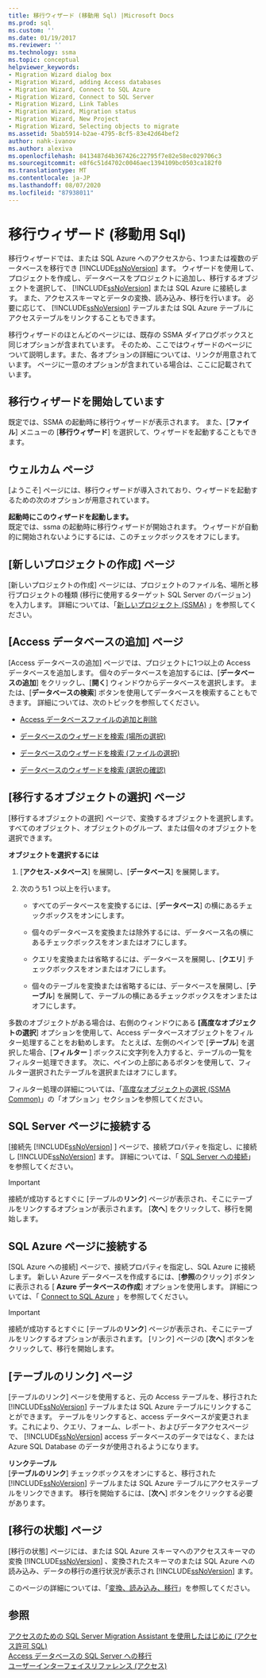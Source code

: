 ```yaml
---
title: 移行ウィザード (移動用 Sql) |Microsoft Docs
ms.prod: sql
ms.custom: ''
ms.date: 01/19/2017
ms.reviewer: ''
ms.technology: ssma
ms.topic: conceptual
helpviewer_keywords:
- Migration Wizard dialog box
- Migration Wizard, adding Access databases
- Migration Wizard, Connect to SQL Azure
- Migration Wizard, Connect to SQL Server
- Migration Wizard, Link Tables
- Migration Wizard, Migration status
- Migration Wizard, New Project
- Migration Wizard, Selecting objects to migrate
ms.assetid: 5bab5914-b2ae-4795-8cf5-83e42d64bef2
author: nahk-ivanov
ms.author: alexiva
ms.openlocfilehash: 8413487d4b367426c22795f7e82e58ec029706c3
ms.sourcegitcommit: e8f6c51d4702c0046aec1394109bc0503ca182f0
ms.translationtype: MT
ms.contentlocale: ja-JP
ms.lasthandoff: 08/07/2020
ms.locfileid: "87938011"
---
```

# <a name="migration-wizard-accesstosql"></a>移行ウィザード (移動用 Sql)
移行ウィザードでは、または SQL Azure へのアクセスから、1つまたは複数のデータベースを移行でき [!INCLUDE[ssNoVersion](../../includes/ssnoversion-md.md)] ます。 ウィザードを使用して、プロジェクトを作成し、データベースをプロジェクトに追加し、移行するオブジェクトを選択して、 [!INCLUDE[ssNoVersion](../../includes/ssnoversion-md.md)] または SQL Azure に接続します。 また、アクセススキーマとデータの変換、読み込み、移行を行います。 必要に応じて、 [!INCLUDE[ssNoVersion](../../includes/ssnoversion-md.md)] テーブルまたは SQL Azure テーブルにアクセステーブルをリンクすることもできます。  
  
移行ウィザードのほとんどのページには、既存の SSMA ダイアログボックスと同じオプションが含まれています。 そのため、ここではウィザードのページについて説明します。また、各オプションの詳細については、リンクが用意されています。 ページに一意のオプションが含まれている場合は、ここに記載されています。  
  
## <a name="starting-the-migration-wizard"></a>移行ウィザードを開始しています  
既定では、SSMA の起動時に移行ウィザードが表示されます。 また、[**ファイル**] メニューの [**移行ウィザード**] を選択して、ウィザードを起動することもできます。  
  
## <a name="welcome-page"></a>ウェルカム ページ  
[ようこそ] ページには、移行ウィザードが導入されており、ウィザードを起動するための次のオプションが用意されています。  
  
**起動時にこのウィザードを起動します。**  
既定では、ssma の起動時に移行ウィザードが開始されます。 ウィザードが自動的に開始されないようにするには、このチェックボックスをオフにします。  
  
## <a name="create-new-project-page"></a>[新しいプロジェクトの作成] ページ  
[新しいプロジェクトの作成] ページには、プロジェクトのファイル名、場所と移行プロジェクトの種類 (移行に使用するターゲット SQL Server のバージョン) を入力します。 詳細については、「[新しいプロジェクト (SSMA)](https://msdn.microsoft.com/ca294f6d-eeb5-42ca-9306-156281a3f0f3) 」を参照してください。  
  
## <a name="add-access-databases-page"></a>[Access データベースの追加] ページ  
[Access データベースの追加] ページでは、プロジェクトに1つ以上の Access データベースを追加します。 個々のデータベースを追加するには、[**データベースの追加**] をクリックし、[**開く**] ウィンドウからデータベースを選択します。 または、[**データベースの検索**] ボタンを使用してデータベースを検索することもできます。 詳細については、次のトピックを参照してください。  
  
-   [Access データベースファイルの追加と削除](adding-and-removing-access-database-files-accesstosql.md)  
  
-   [データベースのウィザードを検索 (場所の選択)](https://msdn.microsoft.com/00b2d32a-998b-47a7-b25c-589b5bd6777a)  
  
-   [データベースのウィザードを検索 (ファイルの選択)](https://msdn.microsoft.com/2f574a34-4bab-40a4-89a8-ad4907ffc3fd)  
  
-   [データベースのウィザードを検索 (選択の確認)](https://msdn.microsoft.com/62e20e03-50cc-4ac8-8072-524d194d2ec3)  
  
## <a name="select-objects-to-migrate-page"></a>[移行するオブジェクトの選択] ページ  
[移行するオブジェクトの選択] ページで、変換するオブジェクトを選択します。 すべてのオブジェクト、オブジェクトのグループ、または個々のオブジェクトを選択できます。  
  
**オブジェクトを選択するには**  
  
1.  [**アクセス-メタベース**] を展開し、[**データベース**] を展開します。  
  
2.  次のうち1 つ以上を行います。  
  
    -   すべてのデータベースを変換するには、[**データベース**] の横にあるチェックボックスをオンにします。  
  
    -   個々のデータベースを変換または除外するには、データベース名の横にあるチェックボックスをオンまたはオフにします。  
  
    -   クエリを変換または省略するには、データベースを展開し、[**クエリ**] チェックボックスをオンまたはオフにします。  
  
    -   個々のテーブルを変換または省略するには、データベースを展開し、[**テーブル**] を展開して、テーブルの横にあるチェックボックスをオンまたはオフにします。  
  
多数のオブジェクトがある場合は、右側のウィンドウにある **[高度なオブジェクトの選択**] オプションを使用して、Access データベースオブジェクトをフィルター処理することをお勧めします。 たとえば、左側のペインで [**テーブル**] を選択した場合、[**フィルター** ] ボックスに文字列を入力すると、テーブルの一覧をフィルター処理できます。 次に、ペインの上部にあるボタンを使用して、フィルター選択されたテーブルを選択またはオフにします。  
  
フィルター処理の詳細については、「[高度なオブジェクトの選択 (SSMA Common)](https://msdn.microsoft.com/f53b0c79-5473-410a-a0dc-d8f544f7a63c)」の「オプション」セクションを参照してください。  
  
## <a name="connect-to-sql-server-page"></a>SQL Server ページに接続する  
[接続先 [!INCLUDE[ssNoVersion](../../includes/ssnoversion-md.md)] ] ページで、接続プロパティを指定し、に接続し [!INCLUDE[ssNoVersion](../../includes/ssnoversion-md.md)] ます。 詳細については、「 [SQL Server への接続](connect-to-sql-server-accesstosql.md)」を参照してください。
  
> [!IMPORTANT]  
> 接続が成功するとすぐに [テーブルの**リンク**] ページが表示され、そこにテーブルをリンクするオプションが表示されます。 [**次へ**] をクリックして、移行を開始します。  
  
## <a name="connect-to-sql-azure-page"></a>SQL Azure ページに接続する  
[SQL Azure への接続] ページで、接続プロパティを指定し、SQL Azure に接続します。 新しい Azure データベースを作成するには、[**参照**のクリック] ボタンに表示される [ **Azure データベースの作成**] オプションを使用します。 詳細については、「 [Connect to SQL Azure](connect-to-azure-sql-db-accesstosql.md) 」を参照してください。  
  
> [!IMPORTANT]  
> 接続が成功するとすぐに [テーブルの**リンク**] ページが表示され、そこにテーブルをリンクするオプションが表示されます。 [リンク] ページの [**次へ**] ボタンをクリックして、移行を開始します。  
  
## <a name="link-tables-page"></a>[テーブルのリンク] ページ  
[テーブルのリンク] ページを使用すると、元の Access テーブルを、移行された [!INCLUDE[ssNoVersion](../../includes/ssnoversion-md.md)] テーブルまたは SQL Azure テーブルにリンクすることができます。 テーブルをリンクすると、access データベースが変更されます。これにより、クエリ、フォーム、レポート、およびデータアクセスページで、 [!INCLUDE[ssNoVersion](../../includes/ssnoversion-md.md)] access データベースのデータではなく、または Azure SQL Database のデータが使用されるようになります。  
  
**リンクテーブル**  
[**テーブルのリンク**] チェックボックスをオンにすると、移行された [!INCLUDE[ssNoVersion](../../includes/ssnoversion-md.md)] テーブルまたは SQL Azure テーブルにアクセステーブルをリンクできます。 移行を開始するには、[**次へ**] ボタンをクリックする必要があります。  
  
## <a name="migration-status-page"></a>[移行の状態] ページ  
[移行の状態] ページには、または SQL Azure スキーマへのアクセススキーマの変換 [!INCLUDE[ssNoVersion](../../includes/ssnoversion-md.md)] 、変換されたスキーマのまたは SQL Azure への読み込み、データの移行の進行状況が表示され [!INCLUDE[ssNoVersion](../../includes/ssnoversion-md.md)] ます。  
  
このページの詳細については、「[変換、読み込み、移行](https://msdn.microsoft.com/4ec83e96-88a5-4b7b-8d5a-f3429d9a936b)」を参照してください。  
  
## <a name="see-also"></a>参照  
[アクセスのための SQL Server Migration Assistant を使用したはじめに &#40;アクセス許可 SQL&#41;](../../ssma/access/getting-started-with-sql-server-migration-assistant-for-access-accesstosql.md)  
[Access データベースの SQL Server への移行](migrating-access-databases-to-sql-server-azure-sql-db-accesstosql.md)  
[ユーザーインターフェイスリファレンス (アクセス)](https://msdn.microsoft.com/af24c303-4a41-449b-9c86-d6558a97e839)  
  
